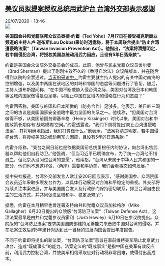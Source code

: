 <!--1595260509000-->
[美议员拟提案授权总统用武护台 台湾外交部表示感谢](http://www.rfi.fr//cn/%E6%94%BF%E6%B2%BB/20200720-%E7%BE%8E%E8%AE%AE%E5%91%98%E6%8B%9F%E6%8F%90%E6%A1%88%E6%8E%88%E6%9D%83%E6%80%BB%E7%BB%9F%E7%94%A8%E6%AD%A6%E6%8A%A4%E5%8F%B0-%E5%8F%B0%E6%B9%BE%E5%A4%96%E4%BA%A4%E9%83%A8%E8%A1%A8%E7%A4%BA%E6%84%9F%E8%B0%A2)
------

<div>20/07/2020 - 13:46</div><img src="https://s.rfi.fr/media/display/6db32454-ca7d-11ea-bbda-005056bff430/w:310/p:16x9/1575995214679.jpg"><p><strong>美国国会共和党籍联邦众议员泰德·约霍（Ted Yoho）7月17日在接受福克斯商业频道的主持人卢·道布斯(Lou Dobbs)采访时透露称，将于本周联合提出“防止台湾遭侵略法案”（Taiwan Invasion Prevention Act）。他指出，“法案将清楚明定，若中国侵犯台湾，将授权美国总统动用武力因应，且设有5年日落条款”。</strong></p><div class="t-content__body u-clearfix"><div class="m-interstitial"></div><p>约霍是美国会众议院外交委员会的成员。此前，他曾与民主党籍众议员舍尔曼（Brad Sherman）提出了刚刚生效不久的《香港自治法》众议院版本，并在随后得到众院的全票通过。<a target="_blank" href="http://www.youtube.com/watch?v=eUzHpTmb-E0">当天的采访中，</a>约霍主要就主持人提出的有关中国对南海的控制增强，以及美中两国在该地区的对峙和邻国的态度等问题进行了答复。随后，主持人道布斯提问称，“在中国不断威胁入侵台湾之际，美国对台湾及日本和韩国等区域内国家做得是否足够，以阻止中国在区域内的侵略性行为和态度？”</p><p>约霍回答称，美国与韩国和日本所做的（防务合作）足够多。他表示，美日韩三国之间的协议是美国国家安全战略中最为坚固的关系之一。他续称，“但美国对台湾做得不够，从美国前国务卿基辛格（Henry Kissinger）时代以来，美国对台和中国政策长期存有‘战略模糊’空间。”约霍透露说，“我们下周将提出‘防止台湾遭侵略法案’，其将明确地指出，我们打算做什么。”他表示，“法案将清楚明定，若中国侵犯台湾，将授权美国总统动用军力因应，且设有5年的日落条款。”</p><p>约霍介绍称，“美台之间目前也是依据美国前总统里根任内的协议，向台湾出售武器以帮助他们自我防卫。”他强调，“但当习近平已明确宣布，为了统一台湾他不惜溅血，但北京从没问过台湾的意愿”。他续指，“台湾从未属于中华人民共和国的一部分，他们也不想这样做，（两岸）需要和平协商，我们会看事态如何发展。”</p><p>据中央社报道，台湾外交部发言人欧江安20日回应表示，“感谢美国参、众两院国会议员近年采取多项友台作为，以具体行动展现对台海和平稳定的重视。外交部将持续关注本案进展，并与美国国会友人及行政部门保持密切联系，捍卫台湾自由民主的生活方式，并共同促进区域和平、稳定及繁荣”。</p><p>据悉，约霍在本月稍早也曾连署支持由共和党籍众议员加拉格尔（Mike Gallagher）6月30日提出的众院版“台湾防卫法案”（Taiwan Defense Act）。这项法案最早是由共和党籍参议员霍利（Josh Hawley）6月10日在参议院提出。众院版的“台湾防卫法案”要求美国国防部维持足够能力来击败中国对台湾的侵略，并在法案生效后的5年里针对达到此一目标的进展向国会提出年度报告。</p><p>不同于约霍即将提出的新法案，“台湾防卫法案”意旨在事前维持美军阻止北京武力攻台、造成“既成事实”的能力。法案定义的“既成事实”是指中国在美军有效反应前，利用武力控制台湾，并使美军相信采取应对行动将非常困难，或得付出高成本。</p><div class="o-self-promo o-self-promo--nl o-self-promo--hidden" data-selfpromo-newsletter></div><div class="o-self-promo o-self-promo--app o-self-promo--hidden" data-selfpromo-app></div></div>
